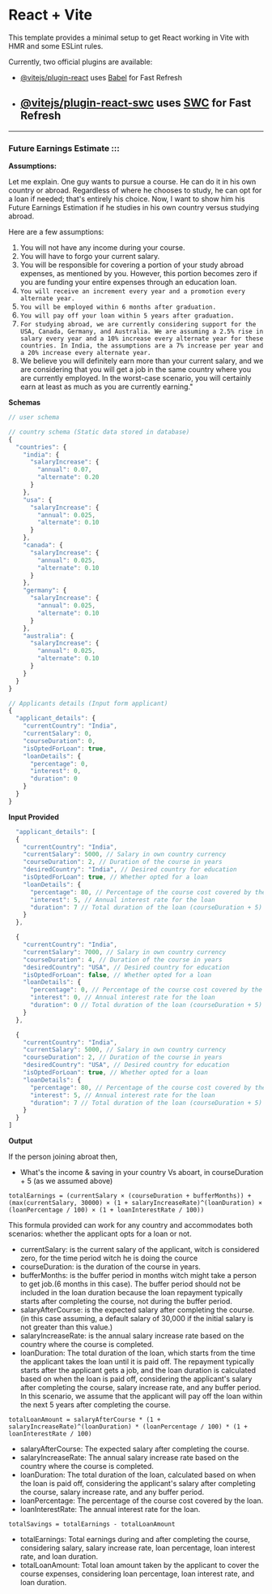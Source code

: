 # React + Vite

This template provides a minimal setup to get React working in Vite with HMR and some ESLint rules.

Currently, two official plugins are available:

- [@vitejs/plugin-react](https://github.com/vitejs/vite-plugin-react/blob/main/packages/plugin-react/README.md) uses [Babel](https://babeljs.io/) for Fast Refresh
- ## [@vitejs/plugin-react-swc](https://github.com/vitejs/vite-plugin-react-swc) uses [SWC](https://swc.rs/) for Fast Refresh

---

### Future Earnings Estimate :::

**Assumptions:**

Let me explain. One guy wants to pursue a course. He can do it in his own country or abroad. Regardless of where he chooses to study, he can opt for a loan if needed; that's entirely his choice. Now, I want to show him his Future Earnings Estimation if he studies in his own country versus studying abroad.

Here are a few assumptions:

1. You will not have any income during your course.
2. You will have to forgo your current salary.
3. You will be responsible for covering a portion of your study abroad expenses, as mentioned by you. However, this portion becomes zero if you are funding your entire expenses through an education loan.
4. `You will receive an increment every year and a promotion every alternate year.`
5. `You will be employed within 6 months after graduation.`
6. `You will pay off your loan within 5 years after graduation.`
7. `For studying abroad, we are currently considering support for the USA, Canada, Germany, and Australia. We are assuming a 2.5% rise in salary every year and a 10% increase every alternate year for these countries. In India, the assumptions are a 7% increase per year and a 20% increase every alternate year.`
8. We believe you will definitely earn more than your current salary, and we are considering that you will get a job in the same country where you are currently employed. In the worst-case scenario, you will certainly earn at least as much as you are currently earning."

**Schemas**

```js
// user schema

// country schema (Static data stored in database)
{
  "countries": {
    "india": {
      "salaryIncrease": {
        "annual": 0.07,
        "alternate": 0.20
      }
    },
    "usa": {
      "salaryIncrease": {
        "annual": 0.025,
        "alternate": 0.10
      }
    },
    "canada": {
      "salaryIncrease": {
        "annual": 0.025,
        "alternate": 0.10
      }
    },
    "germany": {
      "salaryIncrease": {
        "annual": 0.025,
        "alternate": 0.10
      }
    },
    "australia": {
      "salaryIncrease": {
        "annual": 0.025,
        "alternate": 0.10
      }
    }
  }
}

// Applicants details (Input form applicant)
{
  "applicant_details": {
    "currentCountry": "India",
    "currentSalary": 0,
    "courseDuration": 0,
    "isOptedForLoan": true,
    "loanDetails": {
      "percentage": 0,
      "interest": 0,
      "duration": 0
    }
  }
}

```

**Input Provided**

```js
  "applicant_details": [
  {
    "currentCountry": "India",
    "currentSalary": 5000, // Salary in own country currency
    "courseDuration": 2, // Duration of the course in years
    "desiredCountry": "India", // Desired country for education
    "isOptedForLoan": true, // Whether opted for a loan
    "loanDetails": {
      "percentage": 80, // Percentage of the course cost covered by the loan
      "interest": 5, // Annual interest rate for the loan
      "duration": 7 // Total duration of the loan (courseDuration + 5)
    }
  },

  {
    "currentCountry": "India",
    "currentSalary": 7000, // Salary in own country currency
    "courseDuration": 4, // Duration of the course in years
    "desiredCountry": "USA", // Desired country for education
    "isOptedForLoan": false, // Whether opted for a loan
    "loanDetails": {
      "percentage": 0, // Percentage of the course cost covered by the loan
      "interest": 0, // Annual interest rate for the loan
      "duration": 0 // Total duration of the loan (courseDuration + 5)
    }
  },

  {
    "currentCountry": "India",
    "currentSalary": 5000, // Salary in own country currency
    "courseDuration": 2, // Duration of the course in years
    "desiredCountry": "USA", // Desired country for education
    "isOptedForLoan": true, // Whether opted for a loan
    "loanDetails": {
      "percentage": 80, // Percentage of the course cost covered by the loan
      "interest": 5, // Annual interest rate for the loan
      "duration": 7 // Total duration of the loan (courseDuration + 5)
    }
  }
]

```

**Output**

If the person joining abroat then,

- What's the income & saving in your country Vs aboart, in courseDuration + 5 (as we assumed above)

`totalEarnings = (currentSalary × (courseDuration + bufferMonths)) + (max(currentSalary, 30000) × (1 + salaryIncreaseRate)^(loanDuration) × (loanPercentage / 100) × (1 + loanInterestRate / 100))`

This formula provided can work for any country and accommodates both scenarios: whether the applicant opts for a loan or not.

- currentSalary: is the current salary of the applicant, witch is considered zero, for the time period witch he is doing the cource
- courseDuration: is the duration of the course in years.
- bufferMonths: is the buffer period in months witch might take a person to get job.(6 months in this case). The buffer period should not be included in the loan duration because the loan repayment typically starts after completing the course, not during the buffer period.
- salaryAfterCourse: is the expected salary after completing the course. (in this case assuming, a default salary of 30,000 if the initial salary is not greater than this value.)
- salaryIncreaseRate: is the annual salary increase rate based on the country where the course is completed.
- loanDuration: The total duration of the loan, which starts from the time the applicant takes the loan until it is paid off. The repayment typically starts after the applicant gets a job, and the loan duration is calculated based on when the loan is paid off, considering the applicant's salary after completing the course, salary increase rate, and any buffer period. In this scenario, we assume that the applicant will pay off the loan within the next 5 years after completing the course.

`totalLoanAmount = salaryAfterCourse * (1 + salaryIncreaseRate)^(loanDuration) * (loanPercentage / 100) * (1 + loanInterestRate / 100)`

- salaryAfterCourse: The expected salary after completing the course.
- salaryIncreaseRate: The annual salary increase rate based on the country where the course is completed.
- loanDuration: The total duration of the loan, calculated based on when the loan is paid off, considering the applicant's salary after completing the course, salary increase rate, and any buffer period.
- loanPercentage: The percentage of the course cost covered by the loan.
- loanInterestRate: The annual interest rate for the loan.

`totalSavings = totalEarnings - totalLoanAmount`

- totalEarnings: Total earnings during and after completing the course, considering salary, salary increase rate, loan percentage, loan interest rate, and loan duration.
- totalLoanAmount: Total loan amount taken by the applicant to cover the course expenses, considering loan percentage, loan interest rate, and loan duration.
